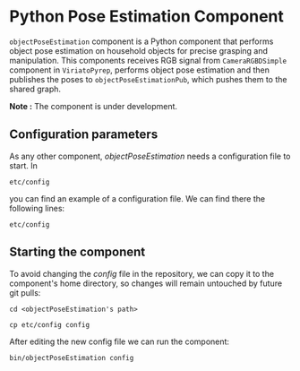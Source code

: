 # Python Pose Estimation Component

`objectPoseEstimation` component is a Python component that performs object pose estimation on household objects for precise grasping and manipulation. This components receives RGB signal from `CameraRGBDSimple` component in `ViriatoPyrep`, performs object pose estimation and then publishes the poses to `objectPoseEstimationPub`, which pushes them to the shared graph. 

**Note :** The component is under development.

## Configuration parameters
As any other component, *objectPoseEstimation* needs a configuration file to start. In
```
etc/config
```
you can find an example of a configuration file. We can find there the following lines:
```
etc/config
```

## Starting the component
To avoid changing the *config* file in the repository, we can copy it to the component's home directory, so changes will remain untouched by future git pulls:

```
cd <objectPoseEstimation's path> 
```
```
cp etc/config config
```

After editing the new config file we can run the component:

```
bin/objectPoseEstimation config
```
